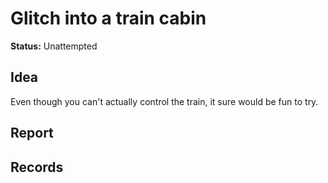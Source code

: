 # Glitch into a train cabin

**Status:** Unattempted


## Idea
Even though you can't actually control the train, it sure would be fun to try. 

## Report


## Records